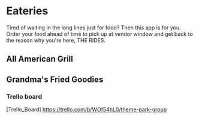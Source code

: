 # Eateries
Tired of waiting in the long lines just for food? Then this app is for you. Order your food ahead of time to pick up at vendor window and get back to the reason why you're here, THE RIDES.

## All American Grill


## Grandma's Fried Goodies


### Trello board
[Trello_Board] https://trello.com/b/WOf54hL0/theme-park-group
